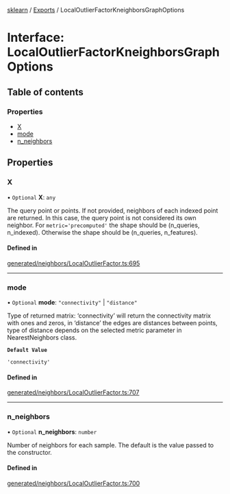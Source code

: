 [sklearn](../readme.md) / [Exports](../modules.md) / LocalOutlierFactorKneighborsGraphOptions

# Interface: LocalOutlierFactorKneighborsGraphOptions

## Table of contents

### Properties

- [X](LocalOutlierFactorKneighborsGraphOptions.md#x)
- [mode](LocalOutlierFactorKneighborsGraphOptions.md#mode)
- [n\_neighbors](LocalOutlierFactorKneighborsGraphOptions.md#n_neighbors)

## Properties

### X

• `Optional` **X**: `any`

The query point or points. If not provided, neighbors of each indexed point are returned. In this case, the query point is not considered its own neighbor. For `metric='precomputed'` the shape should be (n\_queries, n\_indexed). Otherwise the shape should be (n\_queries, n\_features).

#### Defined in

[generated/neighbors/LocalOutlierFactor.ts:695](https://github.com/transitive-bullshit/scikit-learn-ts/blob/367336a/packages/sklearn/src/generated/neighbors/LocalOutlierFactor.ts#L695)

___

### mode

• `Optional` **mode**: ``"connectivity"`` \| ``"distance"``

Type of returned matrix: ‘connectivity’ will return the connectivity matrix with ones and zeros, in ‘distance’ the edges are distances between points, type of distance depends on the selected metric parameter in NearestNeighbors class.

**`Default Value`**

`'connectivity'`

#### Defined in

[generated/neighbors/LocalOutlierFactor.ts:707](https://github.com/transitive-bullshit/scikit-learn-ts/blob/367336a/packages/sklearn/src/generated/neighbors/LocalOutlierFactor.ts#L707)

___

### n\_neighbors

• `Optional` **n\_neighbors**: `number`

Number of neighbors for each sample. The default is the value passed to the constructor.

#### Defined in

[generated/neighbors/LocalOutlierFactor.ts:700](https://github.com/transitive-bullshit/scikit-learn-ts/blob/367336a/packages/sklearn/src/generated/neighbors/LocalOutlierFactor.ts#L700)
